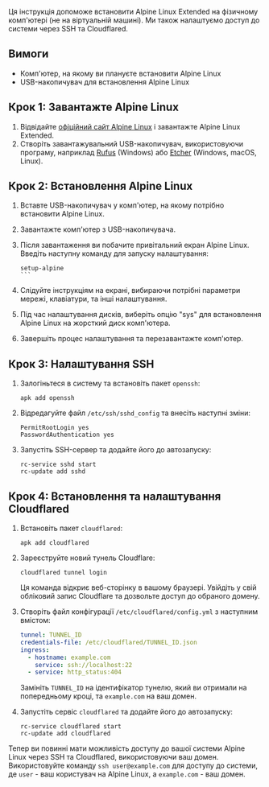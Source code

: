 

Ця інструкція допоможе встановити Alpine Linux Extended на фізичному комп'ютері (не на віртуальній машині). Ми також налаштуємо доступ до системи через SSH та Cloudflared.

## Вимоги

- Комп'ютер, на якому ви плануєте встановити Alpine Linux
- USB-накопичувач для встановлення Alpine Linux

## Крок 1: Завантажте Alpine Linux

1. Відвідайте [офіційний сайт Alpine Linux](https://alpinelinux.org/downloads/) і завантажте Alpine Linux Extended.
2. Створіть завантажувальний USB-накопичувач, використовуючи програму, наприклад [Rufus](https://rufus.ie/) (Windows) або [Etcher](https://www.balena.io/etcher/) (Windows, macOS, Linux).

## Крок 2: Встановлення Alpine Linux

1. Вставте USB-накопичувач у комп'ютер, на якому потрібно встановити Alpine Linux.
2. Завантажте комп'ютер з USB-накопичувача.
3. Після завантаження ви побачите привітальний екран Alpine Linux. Введіть наступну команду для запуску налаштування:

   ````
   setup-alpine
   ```

4. Слідуйте інструкціям на екрані, вибираючи потрібні параметри мережі, клавіатури, та інші налаштування.
5. Під час налаштування дисків, виберіть опцію "sys" для встановлення Alpine Linux на жорсткий диск комп'ютера.
6. Завершіть процес налаштування та перезавантажте комп'ютер.

## Крок 3: Налаштування SSH

1. Залогіньтеся в систему та встановіть пакет `openssh`:

   ```
   apk add openssh
   ```

2. Відредагуйте файл `/etc/ssh/sshd_config` та внесіть наступні зміни:

   ```
   PermitRootLogin yes
   PasswordAuthentication yes
   ```

3. Запустіть SSH-сервер та додайте його до автозапуску:

   ```
   rc-service sshd start
   rc-update add sshd
   ```

## Крок 4: Встановлення та налаштування Cloudflared

1. Встановіть пакет `cloudflared`:

   ```
   apk add cloudflared
   ```

2. Зареєструйте новий тунель Cloudflare:

   ```
   cloudflared tunnel login
   ```

   Ця команда відкриє веб-сторінку в вашому браузері. Увійдіть у свій обліковий запис Cloudflare та дозвольте доступ до обраного домену.

3. Створіть файл конфігурації `/etc/cloudflared/config.yml` з наступним вмістом:

   ``` yaml
   tunnel: TUNNEL_ID
   credentials-file: /etc/cloudflared/TUNNEL_ID.json
   ingress:
     - hostname: example.com
       service: ssh://localhost:22
     - service: http_status:404
   ```

   Замініть `TUNNEL_ID` на ідентифікатор тунелю, який ви отримали на попередньому кроці, та `example.com` на ваш домен.

4. Запустіть сервіс `cloudflared` та додайте його до автозапуску:

   ```
   rc-service cloudflared start
   rc-update add cloudflared
   ```

Тепер ви повинні мати можливість доступу до вашої системи Alpine Linux через SSH та Cloudflared, використовуючи ваш домен. Використовуйте команду `ssh user@example.com` для доступу до системи, де `user` - ваш користувач на Alpine Linux, а `example.com` - ваш домен.
